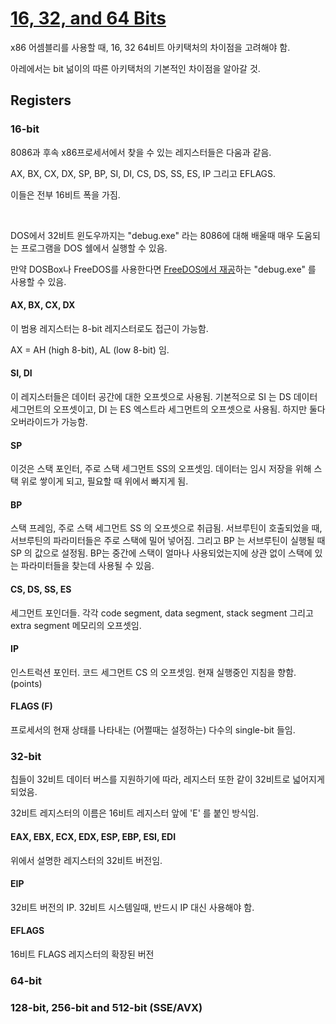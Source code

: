 # [16, 32, and 64 Bits](https://en.wikibooks.org/wiki/X86_Assembly/16,_32,_and_64_Bits)

x86 어셈블리를 사용할 때, 16, 32 64비트 아키택처의 차이점을 고려해야 함.

아레에서는 bit 넒이의 따른 아키택처의 기본적인 차이점을 알아갈 것.

## Registers

### 16-bit

8086과 후속 x86프로세서에서 찾을 수 있는 레지스터들은 다움과 같음.

AX, BX, CX, DX, SP, BP, SI, DI, CS, DS, SS, ES, IP 그리고 EFLAGS.

이들은 전부 16비트 폭을 가짐.

<br/>

DOS에서 32비트 윈도우까지는 "debug.exe" 라는 8086에 대해 배울때 매우 도움되는 프로그램을 DOS 쉘에서 실행할 수 있음.

만약 DOSBox나 FreeDOS를 사용한다면 [FreeDOS에서 재공](https://www.ibiblio.org/pub/micro/pc-stuff/freedos/files/distributions/1.2/repos/pkg-html/debug.html)하는 "debug.exe" 를 사용할 수 있음.

#### AX, BX, CX, DX

이 범용 레지스터는 8-bit 레지스터로도 접근이 가능함.

AX = AH (high 8-bit), AL (low 8-bit) 임.

#### SI, DI

이 레지스터들은 데이터 공간에 대한 오프셋으로 사용됨. 기본적으로 SI 는 DS 데이터 세그먼트의 오프셋이고, DI 는 ES 엑스트라 세그먼트의 오프셋으로 사용됨. 하지만 둘다 오버라이드가 가능함.

#### SP

이것은 스택 포인터, 주로 스택 세그먼트 SS의 오프셋임. 데이터는 임시 저장을 위해 스택 위로 쌓이게 되고, 필요할 때 위에서 빠지게 됨.

#### BP

스택 프레임, 주로 스택 세그먼트 SS 의 오프셋으로 취급됨. 서브루틴이 호출되었을 때, 서브루틴의 파라미터들은 주로 스택에 밀어 넣어짐. 그리고 BP 는 서브루틴이 실행될 때 SP 의 값으로 설정됨. 
BP는 중간에 스택이 얼마나 사용되었는지에 상관 없이 스택에 있는 파라미터들을 찾는데 사용될 수 있음.

#### CS, DS, SS, ES

세그먼트 포인더들. 각각 code segment, data segment, stack segment 그리고 extra segment 메모리의 오프셋임.

#### IP

인스트럭션 포인터. 코드 세그먼트 CS 의 오프셋임. 현재 실행중인 지침을 향함. (points) 

#### FLAGS (F)

프로세서의 현재 상태를 나타내는 (어쩔때는 설정하는) 다수의 single-bit 들임.

### 32-bit

칩들이 32비트 데이터 버스를 지원하기에 따라, 레지스터 또한 같이 32비트로 넓어지게 되었음.

32비트 레지스터의 이름은 16비트 레지스터 앞에 'E' 를 붙인 방식임.

#### EAX, EBX, ECX, EDX, ESP, EBP, ESI, EDI

위에서 설명한 레지스터의 32비트 버전임.

#### EIP

32비트 버전의 IP. 32비트 시스템일때, 반드시 IP 대신 사용해야 함.

#### EFLAGS

16비트 FLAGS 레지스터의 확장된 버전

### 64-bit

### 128-bit, 256-bit and 512-bit (SSE/AVX)
